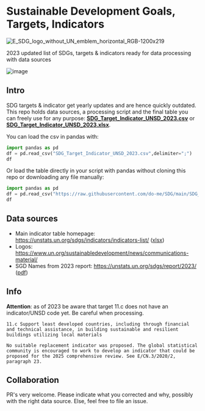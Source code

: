 # Sustainable Development Goals, Targets, Indicators
![E_SDG_logo_without_UN_emblem_horizontal_RGB-1200x219](https://github.com/do-me/SDG/assets/47481567/51f39727-b565-428e-8620-faceaf219ab3)

2023 updated list of SDGs, targets &amp; indicators ready for data processing with data sources

![image](https://github.com/do-me/SDG/assets/47481567/234e4c1b-1a0e-4901-a660-a60cc9b75a27)


## Intro
SDG targets & indicator get yearly updates and are hence quickly outdated.
This repo holds data sources, a processing script and the final table you can freely use for any purpose: **[SDG_Target_Indicator_UNSD_2023.csv](SDG_Target_Indicator_UNSD_2023.csv)** or **[SDG_Target_Indicator_UNSD_2023.xlsx](SDG_Target_Indicator_UNSD_2023.xlsx)**.

You can load the csv in pandas with:

```python
import pandas as pd
df = pd.read_csv("SDG_Target_Indicator_UNSD_2023.csv",delimiter=";")
df
```

Or load the table directly in your script with pandas without cloning this repo or downloading any file manually:

```python
import pandas as pd
df = pd.read_csv("https://raw.githubusercontent.com/do-me/SDG/main/SDG_Target_Indicator_UNSD_2023.csv",delimiter=";")
df
```

## Data sources 
- Main indicator table homepage: https://unstats.un.org/sdgs/indicators/indicators-list/ ([xlsx](https://unstats.un.org/sdgs/indicators/Global%20Indicator%20Framework%20after%202023%20refinement.English.xlsx))
- Logos: https://www.un.org/sustainabledevelopment/news/communications-material/
- SGD Names from 2023 report: https://unstats.un.org/sdgs/report/2023/ ([pdf](https://unstats.un.org/sdgs/report/2023/The-Sustainable-Development-Goals-Report-2023.pdf))

## Info
**Attention**: as of 2023 be aware that target 11.c does not have an indicator/UNSD code yet. Be careful when processing.
```
11.c Support least developed countries, including through financial and technical assistance, in building sustainable and resilient buildings utilizing local materials

No suitable replacement indicator was proposed. The global statistical community is encouraged to work to develop an indicator that could be proposed for the 2025 comprehensive review. See E/CN.3/2020/2, paragraph 23.
```

## Collaboration 
PR's very welcome. Please indicate what you corrected and why, possibly with the right data source. Else, feel free to file an issue.
